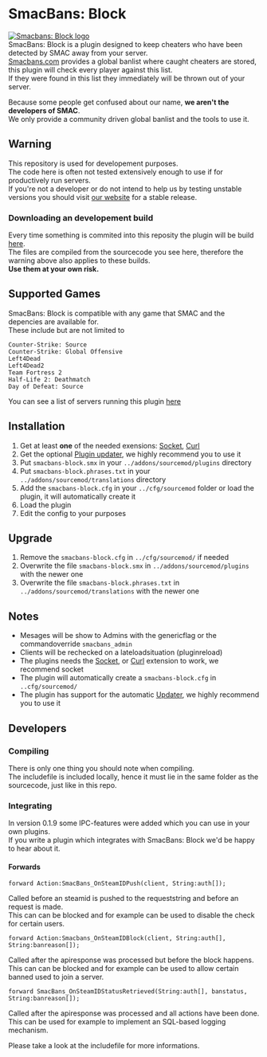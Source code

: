 # SmacBans: Block

[![Smacbans: Block logo](https://www.smacbans.com/images/plugin.png)](http://smacbans.com)  
SmacBans: Block is a plugin designed to keep cheaters who have been detected by SMAC away from your server.  
[Smacbans.com](http://smacbans.com) provides a global banlist where caught cheaters are stored, this plugin will check every player against this list.  
If they were found in this list they immediately will be thrown out of your server.  

Because some people get confused about our name, **we aren't the developers of SMAC**.  
We only provide a community driven global banlist and the tools to use it.


## Warning
This repository is used for developement purposes.  
The code here is often not tested extensively enough to use if for productively run servers.  
If you're not a developer or do not intend to help us by testing unstable versions you should visit [our website](http://smacbans.com) for a stable release.  

### Downloading an developement build
Every time something is commited into this reposity the plugin will be build [here](http://vs.gugyclan.eu:8000/job/SmacBans-Block/).  
The files are compiled from the sourcecode you see here, therefore the warning above also applies to these builds.  
**Use them at your own risk.**


## Supported Games
SmacBans: Block is compatible with any game that SMAC and the depencies are available for.  
These include but are not limited to

    Counter-Strike: Source
    Counter-Strike: Global Offensive
    Left4Dead
    Left4Dead2
    Team Fortress 2
    Half-Life 2: Deathmatch
    Day of Defeat: Source

You can see a list of servers running this plugin [here](http://www.game-monitor.com/search.php?vars=smacbans_block_version)


## Installation
1. Get at least **one** of the needed exensions: [Socket](http://forums.alliedmods.net/showthread.php?t=67640), [Curl](http://forums.alliedmods.net/showthread.php?t=152216)  
2. Get the optional [Plugin updater](http://forums.alliedmods.net/showthread.php?t=169095), we highly recommend you to use it  
3. Put `smacbans-block.smx` in your `../addons/sourcemod/plugins` directory  
4. Put `smacbans-block.phrases.txt` in your `../addons/sourcemod/translations` directory  
5. Add the `smacbans-block.cfg` in your `../cfg/sourcemod` folder or load the plugin, it will automatically create it  
6. Load the plugin  
7. Edit the config to your purposes


## Upgrade
1. Remove the `smacbans-block.cfg` in `../cfg/sourcemod/` if needed
2. Overwrite the file `smacbans-block.smx` in `../addons/sourcemod/plugins` with the newer one
3. Overwrite the file `smacbans-block.phrases.txt` in `../addons/sourcemod/translations` with the newer one


## Notes
* Mesages will be show to Admins with the genericflag or the commandoverride `smacbans_admin`  
* Clients will be rechecked on a lateloadsituation (pluginreload)  
* The plugins needs the [Socket](http://forums.alliedmods.net/showthread.php?t=67640), or [Curl](http://forums.alliedmods.net/showthread.php?t=152216)  extension to work, we recommend socket   
* The plugin will automatically create a `smacbans-block.cfg` in `..cfg/sourcemod/`  
* The plugin has support for the automatic [Updater](http://forums.alliedmods.net/showthread.php?t=169095), we highly recommend you to use it

## Developers

### Compiling
There is only one thing you should note when compiling.  
The includefile is included locally, hence it must lie in the same folder as the sourcecode, just like in this repo.

### Integrating
In version 0.1.9 some IPC-features were added which you can use in your own plugins.  
If you write a plugin which integrates with SmacBans: Block we'd be happy to hear about it.  

#### Forwards

    forward Action:SmacBans_OnSteamIDPush(client, String:auth[]);
Called before an steamid is pushed to the requeststring and before an request is made.    
This can can be blocked and for example can be used to disable the check for certain users.


    forward Action:Smacbans_OnSteamIDBlock(client, String:auth[], String:banreason[]);
Called after the apiresponse was processed but before the block happens.  
This can can be blocked and for example can be used to allow certain banned used to join a server.


    forward SmacBans_OnSteamIDStatusRetrieved(String:auth[], banstatus, String:banreason[]);
Called after the apiresponse was processed and all actions have been done.  
This can be used for example to implement an SQL-based logging mechanism.

Please take a look at the includefile for more informations.
